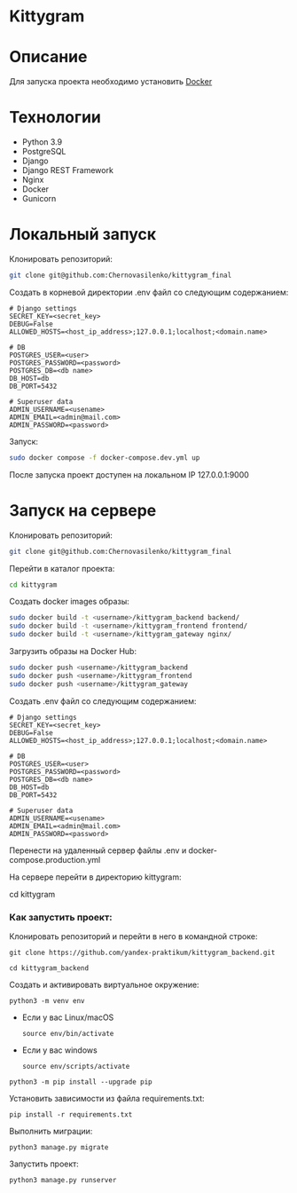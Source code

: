 # Kittygram
# Описание
Для запуска проекта необходимо установить [Docker](https://docs.docker.com/engine/install/)
# Технологии
- Python 3.9
- PostgreSQL
- Django
- Django REST Framework
- Nginx
- Docker
- Gunicorn
# Локальный запуск
Клонировать репозиторий:

```bash
git clone git@github.com:Chernovasilenko/kittygram_final
```
Создать в корневой директории .env файл со следующим содержанием:

```
# Django settings
SECRET_KEY=<secret_key>
DEBUG=False
ALLOWED_HOSTS=<host_ip_address>;127.0.0.1;localhost;<domain.name>

# DB
POSTGRES_USER=<user>
POSTGRES_PASSWORD=<password>
POSTGRES_DB=<db name>
DB_HOST=db
DB_PORT=5432

# Superuser data
ADMIN_USERNAME=<usename>
ADMIN_EMAIL=<admin@mail.com>
ADMIN_PASSWORD=<password>
```

Запуск:

```bash
sudo docker compose -f docker-compose.dev.yml up
```
После  запуска проект доступен на локальном IP 127.0.0.1:9000

# Запуск на сервере
Клонировать репозиторий:

```bash
git clone git@github.com:Chernovasilenko/kittygram_final
```

Перейти в каталог проекта:

```bash
cd kittygram
```

Создать docker images образы:

```bash
sudo docker build -t <username>/kittygram_backend backend/
sudo docker build -t <username>/kittygram_frontend frontend/
sudo docker build -t <username>/kittygram_gateway nginx/
```

Загрузить образы на Docker Hub:

```bash
sudo docker push <username>/kittygram_backend
sudo docker push <username>/kittygram_frontend
sudo docker push <username>/kittygram_gateway
```

Создать .env файл со следующим содержанием:

```
# Django settings
SECRET_KEY=<secret_key>
DEBUG=False
ALLOWED_HOSTS=<host_ip_address>;127.0.0.1;localhost;<domain.name>

# DB
POSTGRES_USER=<user>
POSTGRES_PASSWORD=<password>
POSTGRES_DB=<db name>
DB_HOST=db
DB_PORT=5432

# Superuser data
ADMIN_USERNAME=<usename>
ADMIN_EMAIL=<admin@mail.com>
ADMIN_PASSWORD=<password>
```
Перенести на удаленный сервер файлы .env и docker-compose.production.yml

На сервере перейти в директорию kittygram:

cd kittygram

### Как запустить проект:

Клонировать репозиторий и перейти в него в командной строке:

```
git clone https://github.com/yandex-praktikum/kittygram_backend.git
```

```
cd kittygram_backend
```

Cоздать и активировать виртуальное окружение:

```
python3 -m venv env
```

* Если у вас Linux/macOS

    ```
    source env/bin/activate
    ```

* Если у вас windows

    ```
    source env/scripts/activate
    ```

```
python3 -m pip install --upgrade pip
```

Установить зависимости из файла requirements.txt:

```
pip install -r requirements.txt
```

Выполнить миграции:

```
python3 manage.py migrate
```

Запустить проект:

```
python3 manage.py runserver
```